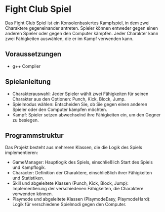 # Fight Club Spiel
Das Fight Club Spiel ist ein Konsolenbasiertes Kampfspiel, in dem zwei Charaktere gegeneinander antreten. Spieler können entweder gegen einen anderen Spieler oder gegen den Computer kämpfen. Jeder Charakter kann zwei Fähigkeiten auswählen, die er im Kampf verwenden kann.

## Voraussetzungen
- g++ Compiler

## Spielanleitung
- Charakterauswahl: Jeder Spieler wählt zwei Fähigkeiten für seinen Charakter aus den Optionen: Punch, Kick, Block, Jump.
- Spielmodus wählen: Entscheiden Sie, ob Sie gegen einen anderen Spieler oder den Computer kämpfen möchten.
- Kampf: Spieler setzen abwechselnd ihre Fähigkeiten ein, um den Gegner zu besiegen.

## Programmstruktur

Das Projekt besteht aus mehreren Klassen, die die Logik des Spiels implementieren:

- GameManager: Hauptlogik des Spiels, einschließlich Start des Spiels und Kampflogik.
- Character: Definition der Charaktere, einschließlich ihrer Fähigkeiten und Statistiken.
- Skill und abgeleitete Klassen (Punch, Kick, Block, Jump): Implementierung der verschiedenen Fähigkeiten, die Charaktere verwenden können.
- Playmode und abgeleitete Klassen (PlaymodeEasy, PlaymodeHard): Logik für verschiedene Spielmodi gegen den Computer.